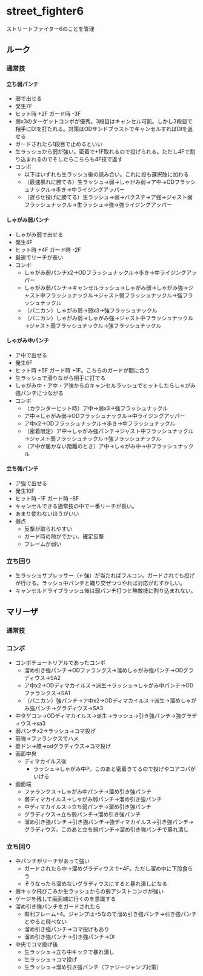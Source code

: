 # street_fighter6
ストリートファイター6のことを管理

## ルーク
### 通常技
#### 立ち弱パンチ
* 弱で出せる
* 発生7F
* ヒット時 +2F ガード時 -3F
* 弱x3のターゲットコンボが優秀。3段目はキャンセル可能。しかし3段目で相手にDIを打たれる。対策はODサンドブラストでキャンセルすればDIを返せる
* ガードされたら1段目で止めるといい
* 生ラッシュから弱が強い。密着で+1F取れるので投げられる。ただし4Fで割り込まれるのでそしたらこちらも4F技で返す
* コンボ
  * 以下はいずれも生ラッシュ後の読み合い。これに投も選択肢に加わる
  * （最速暴れに勝てる）生ラッシュ→弱→しゃがみ弱→ア中→ODフラッシュナックル→歩き→中ライジングアッパー
  * （遅らせ投げに勝てる）生ラッシュ→弱→バクステ→ア強→ジャスト弱フラッシュナックル→生ラッシュ→強→強ライジングアッパー

#### しゃがみ弱パンチ
* しゃがみ弱で出せる
* 発生4F
* ヒット時 +4F ガード時 -2F
* 最速でリーチが長い
* コンボ
  * しゃがみ弱パンチx2→ODフラッシュナックル→歩き→中ライジングアッパー
  * しゃがみ弱パンチ→キャンセルラッシュ→しゃがみ弱→しゃがみ強→ジャスト中フラッシュナックル→ジャスト弱フラッシュナックル→強フラッシュナックル
  * （パニカン）しゃがみ弱→弱x3→強フラッシュナックル
  * （パニカン）しゃがみ弱→しゃがみ強→ジャスト中フラッシュナックル→ジャスト弱フラッシュナックル→強フラッシュナックル

#### しゃがみ中パンチ
* ア中で出せる
* 発生6F
* ヒット時 +5F ガード時 +1F。こちらのガードが間に合う
* 生ラッシュで滑りながら相手に打てる
* しゃがみ中・ア中・ア強からのキャンセルラッシュでヒットしたらしゃがみ強パンチにつながる
* コンボ
  * （カウンターヒット時）ア中→弱x3→強フラッシュナックル
  * ア中→しゃがみ弱→ODフラッシュナックル→中ライジングアッパー
  * ア中x2→ODフラッシュナックル→歩き→中フラッシュナックル
  * （密着限定）ア中→しゃがみ強パンチ→ジャスト中フラッシュナックル→ジャスト弱フラッシュナックル→強フラッシュナックル
  * （ア中が届かない距離のとき）ア中→しゃがみ中→中フラッシュナックル

#### 立ち強パンチ
* ア強で出せる
* 発生10F
* ヒット時 -1F ガード時 -6F
* キャンセルできる通常技の中で一番リーチが長い。
* あまり使わないほうがいい
* 弱点
  * 反撃が取られやすい
  * ガード時の隙がでかい。確定反撃
  * フレームが弱い

### 立ち回り
* 生ラッシュサプレッサー（←強）が当たればフルコン。ガードされても投げが行ける。ラッシュ中パンチと織り交ぜつつやれば対応がむずかしい。
* キャンセルドライブラッシュ後は弱パンチ打つと無敵技に割り込まれない。

## マリーザ
### 通常技
### コンボ
* コンボチュートリアルであったコンボ
  * 溜め引き強パンチ→ODファランクス→溜めしゃがみ強パンチ→ODグラディウス→SA2
  * ア中x2→ODディマカイルス→派生→ラッシュ→しゃがみ中パンチ→ODファランクス→SA1
  * （パニカン）強パンチ→ア中x2→ODディマカイルス→派生→溜めしゃがみ強パンチ→グラディウス→SA3
* 中タゲコン→ODディマカイルス→派生→ラッシュ→引き強パンチ→強グラディウス→sa3
* 弱パンチx2→ラッシュ→コマ投げ
* 前強→ファランクスでハメ
* 壁ドン→膝→odグラディウス→コマ投げ
* 画面中央
  * ディマカイルス後
    * ラッシュ→しゃがみ中P。このあと密着きてるので投げやコアコパがいける
* 画面端
  * ファランクス→しゃがみ中パンチ→溜め引き強パンチ
  * 弱ディマカイルス→しゃがみ弱パンチ→溜め引き強パンチ
  * 中ディマカイルス→立ち弱パンチ→溜め引き強パンチ
  * グラディウス→立ち弱パンチ→溜め引き強パンチ
  * 溜め引き強パンチ→引き強パンチ→強ディマカイルス→引き強パンチ→グラディウス。このあと立ち弱パンチ→溜め引き強パンチで暴れ潰し

### 立ち回り
* 中パンチがリーチがあって強い
  * ガードされたら中→溜めグラディウスで+4F。ただし溜め中に下段食らう
  * そうなったら溜めないグラディウスにすると暴れ潰しになる
* 弱キック飛びこみか生ラッシュからの弱アシストコンボが強い
* ゲージを残して画面端に行くのを意識する
* 溜め引き強パンチをガードされたら
  * 有利フレーム+4。ジャンプは+5なので溜め引き強パンチ→引き強パンチとやると飛べない
  * 溜め引き強パンチ→コマ投げもあり
  * 溜め引き強パンチ→引き強パンチ→DI
* 中央でコマ投げ後
  * 生ラッシュ→立ち中キックで暴れ潰し
  * 生ラッシュ→コマ投げ
  * 生ラッシュ→溜め引き強パンチ（ファジージャンプ対策）
